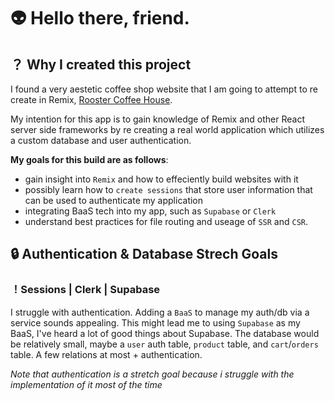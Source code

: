 # 👽 Hello there, friend.

## ？ Why I created this project 

I found a very aestetic coffee shop website that I am going to attempt to re create in Remix, [Rooster Coffee House](https://roostercoffeehouse.com/). 

My intention for this app is to gain knowledge of Remix and other React server side frameworks by re creating a real world application which utilizes a custom database and user authentication.

**My goals for this build are as follows**: 
  * gain insight into `Remix` and how to effeciently build websites with it
  * possibly learn how to `create sessions` that store user information that can be used to authenticate my application
  * integrating BaaS tech into my app, such as `Supabase` or `Clerk`
  * understand best practices for file routing and useage of `SSR` and `CSR`.


## 🔒 Authentication & Database Strech Goals

### ！Sessions | Clerk | Supabase

I struggle with authentication. Adding a `BaaS` to manage my auth/db via a service sounds appealing. This might lead me to using `Supabase` as my BaaS, I've heard a lot of good things about Supabase. The database would be relatively small, maybe a `user` auth table, `product` table, and `cart`/`orders` table. A few relations at most + authentication.

*Note that authentication is a stretch goal because i struggle with the implementation of it most of the time*
